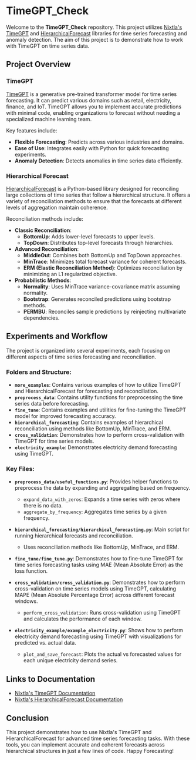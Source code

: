 # TimeGPT_Check

Welcome to the **TimeGPT_Check** repository. This project utilizes [Nixtla's TimeGPT](https://github.com/Nixtla/nixtla) and [HierarchicalForecast](https://github.com/Nixtla/hierarchicalforecast) libraries for time series forecasting and anomaly detection. The aim of this project is to demonstrate how to work with TimeGPT on time series data.

## Project Overview

### TimeGPT
[TimeGPT](https://docs.nixtla.io/) is a generative pre-trained transformer model for time series forecasting. It can predict various domains such as retail, electricity, finance, and IoT. TimeGPT allows you to implement accurate predictions with minimal code, enabling organizations to forecast without needing a specialized machine learning team.

Key features include:
- **Flexible Forecasting**: Predicts across various industries and domains.
- **Ease of Use**: Integrates easily with Python for quick forecasting experiments.
- **Anomaly Detection**: Detects anomalies in time series data efficiently.

### Hierarchical Forecast
[HierarchicalForecast](https://nixtlaverse.nixtla.io/hierarchicalforecast/index.html) is a Python-based library designed for reconciling large collections of time series that follow a hierarchical structure. It offers a variety of reconciliation methods to ensure that the forecasts at different levels of aggregation maintain coherence.

Reconciliation methods include:
- **Classic Reconciliation**:
  - **BottomUp**: Adds lower-level forecasts to upper levels.
  - **TopDown**: Distributes top-level forecasts through hierarchies.
- **Advanced Reconciliation**:
  - **MiddleOut**: Combines both BottomUp and TopDown approaches.
  - **MinTrace**: Minimizes total forecast variance for coherent forecasts.
  - **ERM (Elastic Reconciliation Method)**: Optimizes reconciliation by minimizing an L1 regularized objective.
- **Probabilistic Methods**:
  - **Normality**: Uses MinTrace variance-covariance matrix assuming normality.
  - **Bootstrap**: Generates reconciled predictions using bootstrap methods.
  - **PERMBU**: Reconciles sample predictions by reinjecting multivariate dependencies.

## Experiments and Workflow

The project is organized into several experiments, each focusing on different aspects of time series forecasting and reconciliation.

### Folders and Structure:
- **`more_examples`**: Contains various examples of how to utilize TimeGPT and HierarchicalForecast for forecasting and reconciliation.
- **`preprocess_data`**: Contains utility functions for preprocessing the time series data before forecasting.
- **`fine_tune`**: Contains examples and utilities for fine-tuning the TimeGPT model for improved forecasting accuracy.
- **`hierarchical_forecasting`**: Contains examples of hierarchical reconciliation using methods like BottomUp, MinTrace, and ERM.
- **`cross_validation`**: Demonstrates how to perform cross-validation with TimeGPT for time series models.
- **`electricity_example`**: Demonstrates electricity demand forecasting using TimeGPT.

### Key Files:
- **`preprocess_data/useful_functions.py`**: Provides helper functions to preprocess the data by expanding and aggregating based on frequency.
  - `expand_data_with_zeros`: Expands a time series with zeros where there is no data.
  - `aggregate_by_frequency`: Aggregates time series by a given frequency.

- **`hierarchical_forecasting/hierarchical_forecasting.py`**: Main script for running hierarchical forecasts and reconciliation.
  - Uses reconciliation methods like BottomUp, MinTrace, and ERM.

- **`fine_tune/fine_tune.py`**: Demonstrates how to fine-tune TimeGPT for time series forecasting tasks using MAE (Mean Absolute Error) as the loss function.

- **`cross_validation/cross_validation.py`**: Demonstrates how to perform cross-validation on time series models using TimeGPT, calculating MAPE (Mean Absolute Percentage Error) across different forecast windows.
  - `perform_cross_validation`: Runs cross-validation using TimeGPT and calculates the performance of each window.
  
- **`electricity_example/example_electricity.py`**: Shows how to perform electricity demand forecasting using TimeGPT with visualizations for predicted vs. actual data.
  - `plot_and_save_forecast`: Plots the actual vs forecasted values for each unique electricity demand series.

## Links to Documentation

- [Nixtla's TimeGPT Documentation](https://docs.nixtla.io/)
- [Nixtla's HierarchicalForecast Documentation](https://nixtlaverse.nixtla.io/hierarchicalforecast/index.html)

## Conclusion
This project demonstrates how to use Nixtla's TimeGPT and HierarchicalForecast for advanced time series forecasting tasks. With these tools, you can implement accurate and coherent forecasts across hierarchical structures in just a few lines of code.
Happy Forecasting!